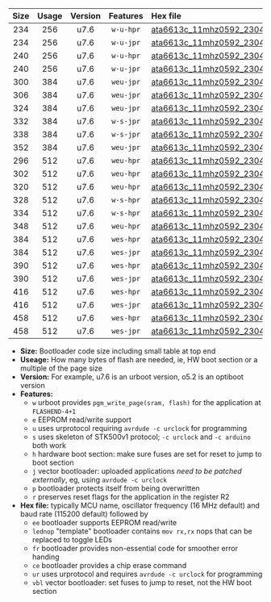|Size|Usage|Version|Features|Hex file|
|:-:|:-:|:-:|:-:|:--|
|234|256|u7.6|`w-u-hpr`|[ata6613c_11mhz0592_230400bps_ur.hex](https://raw.githubusercontent.com/stefanrueger/urboot/main/ata6613c_11mhz0592_230400bps_ur.hex)|
|234|256|u7.6|`w-u-jpr`|[ata6613c_11mhz0592_230400bps_ur_vbl.hex](https://raw.githubusercontent.com/stefanrueger/urboot/main/ata6613c_11mhz0592_230400bps_ur_vbl.hex)|
|240|256|u7.6|`w-u-hpr`|[ata6613c_11mhz0592_230400bps_lednop_ur.hex](https://raw.githubusercontent.com/stefanrueger/urboot/main/ata6613c_11mhz0592_230400bps_lednop_ur.hex)|
|240|256|u7.6|`w-u-jpr`|[ata6613c_11mhz0592_230400bps_lednop_ur_vbl.hex](https://raw.githubusercontent.com/stefanrueger/urboot/main/ata6613c_11mhz0592_230400bps_lednop_ur_vbl.hex)|
|300|384|u7.6|`weu-jpr`|[ata6613c_11mhz0592_230400bps_ee_ur_vbl.hex](https://raw.githubusercontent.com/stefanrueger/urboot/main/ata6613c_11mhz0592_230400bps_ee_ur_vbl.hex)|
|306|384|u7.6|`weu-jpr`|[ata6613c_11mhz0592_230400bps_ee_lednop_ur_vbl.hex](https://raw.githubusercontent.com/stefanrueger/urboot/main/ata6613c_11mhz0592_230400bps_ee_lednop_ur_vbl.hex)|
|324|384|u7.6|`weu-jpr`|[ata6613c_11mhz0592_230400bps_ee_lednop_fr_ur_vbl.hex](https://raw.githubusercontent.com/stefanrueger/urboot/main/ata6613c_11mhz0592_230400bps_ee_lednop_fr_ur_vbl.hex)|
|332|384|u7.6|`w-s-jpr`|[ata6613c_11mhz0592_230400bps_vbl.hex](https://raw.githubusercontent.com/stefanrueger/urboot/main/ata6613c_11mhz0592_230400bps_vbl.hex)|
|338|384|u7.6|`w-s-jpr`|[ata6613c_11mhz0592_230400bps_lednop_vbl.hex](https://raw.githubusercontent.com/stefanrueger/urboot/main/ata6613c_11mhz0592_230400bps_lednop_vbl.hex)|
|352|384|u7.6|`weu-jpr`|[ata6613c_11mhz0592_230400bps_ee_lednop_fr_ce_ur_vbl.hex](https://raw.githubusercontent.com/stefanrueger/urboot/main/ata6613c_11mhz0592_230400bps_ee_lednop_fr_ce_ur_vbl.hex)|
|296|512|u7.6|`weu-hpr`|[ata6613c_11mhz0592_230400bps_ee_ur.hex](https://raw.githubusercontent.com/stefanrueger/urboot/main/ata6613c_11mhz0592_230400bps_ee_ur.hex)|
|302|512|u7.6|`weu-hpr`|[ata6613c_11mhz0592_230400bps_ee_lednop_ur.hex](https://raw.githubusercontent.com/stefanrueger/urboot/main/ata6613c_11mhz0592_230400bps_ee_lednop_ur.hex)|
|320|512|u7.6|`weu-hpr`|[ata6613c_11mhz0592_230400bps_ee_lednop_fr_ur.hex](https://raw.githubusercontent.com/stefanrueger/urboot/main/ata6613c_11mhz0592_230400bps_ee_lednop_fr_ur.hex)|
|328|512|u7.6|`w-s-hpr`|[ata6613c_11mhz0592_230400bps.hex](https://raw.githubusercontent.com/stefanrueger/urboot/main/ata6613c_11mhz0592_230400bps.hex)|
|334|512|u7.6|`w-s-hpr`|[ata6613c_11mhz0592_230400bps_lednop.hex](https://raw.githubusercontent.com/stefanrueger/urboot/main/ata6613c_11mhz0592_230400bps_lednop.hex)|
|348|512|u7.6|`weu-hpr`|[ata6613c_11mhz0592_230400bps_ee_lednop_fr_ce_ur.hex](https://raw.githubusercontent.com/stefanrueger/urboot/main/ata6613c_11mhz0592_230400bps_ee_lednop_fr_ce_ur.hex)|
|384|512|u7.6|`wes-hpr`|[ata6613c_11mhz0592_230400bps_ee.hex](https://raw.githubusercontent.com/stefanrueger/urboot/main/ata6613c_11mhz0592_230400bps_ee.hex)|
|384|512|u7.6|`wes-jpr`|[ata6613c_11mhz0592_230400bps_ee_vbl.hex](https://raw.githubusercontent.com/stefanrueger/urboot/main/ata6613c_11mhz0592_230400bps_ee_vbl.hex)|
|390|512|u7.6|`wes-hpr`|[ata6613c_11mhz0592_230400bps_ee_lednop.hex](https://raw.githubusercontent.com/stefanrueger/urboot/main/ata6613c_11mhz0592_230400bps_ee_lednop.hex)|
|390|512|u7.6|`wes-jpr`|[ata6613c_11mhz0592_230400bps_ee_lednop_vbl.hex](https://raw.githubusercontent.com/stefanrueger/urboot/main/ata6613c_11mhz0592_230400bps_ee_lednop_vbl.hex)|
|416|512|u7.6|`wes-hpr`|[ata6613c_11mhz0592_230400bps_ee_lednop_fr.hex](https://raw.githubusercontent.com/stefanrueger/urboot/main/ata6613c_11mhz0592_230400bps_ee_lednop_fr.hex)|
|416|512|u7.6|`wes-jpr`|[ata6613c_11mhz0592_230400bps_ee_lednop_fr_vbl.hex](https://raw.githubusercontent.com/stefanrueger/urboot/main/ata6613c_11mhz0592_230400bps_ee_lednop_fr_vbl.hex)|
|458|512|u7.6|`wes-hpr`|[ata6613c_11mhz0592_230400bps_ee_lednop_fr_ce.hex](https://raw.githubusercontent.com/stefanrueger/urboot/main/ata6613c_11mhz0592_230400bps_ee_lednop_fr_ce.hex)|
|458|512|u7.6|`wes-jpr`|[ata6613c_11mhz0592_230400bps_ee_lednop_fr_ce_vbl.hex](https://raw.githubusercontent.com/stefanrueger/urboot/main/ata6613c_11mhz0592_230400bps_ee_lednop_fr_ce_vbl.hex)|

- **Size:** Bootloader code size including small table at top end
- **Useage:** How many bytes of flash are needed, ie, HW boot section or a multiple of the page size
- **Version:** For example, u7.6 is an urboot version, o5.2 is an optiboot version
- **Features:**
  + `w` urboot provides `pgm_write_page(sram, flash)` for the application at `FLASHEND-4+1`
  + `e` EEPROM read/write support
  + `u` uses urprotocol requiring `avrdude -c urclock` for programming
  + `s` uses skeleton of STK500v1 protocol; `-c urclock` and `-c arduino` both work
  + `h` hardware boot section: make sure fuses are set for reset to jump to boot section
  + `j` vector bootloader: uploaded applications *need to be patched externally*, eg, using `avrdude -c urclock`
  + `p` bootloader protects itself from being overwritten
  + `r` preserves reset flags for the application in the register R2
- **Hex file:** typically MCU name, oscillator frequency (16 MHz default) and baud rate (115200 default) followed by
  + `ee` bootloader supports EEPROM read/write
  + `lednop` "template" bootloader contains `mov rx,rx` nops that can be replaced to toggle LEDs
  + `fr` bootloader provides non-essential code for smoother error handing
  + `ce` bootloader provides a chip erase command
  + `ur` uses urprotocol and requires `avrdude -c urclock` for programming
  + `vbl` vector bootloader: set fuses to jump to reset, not the HW boot section
